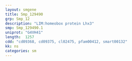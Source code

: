 ```yaml
---
layout: smgene
title: Smp_129490
grp: Smp_12
description: "LIM:homeobox protein Lhx3"
smp: Smp_129490.1
uniprot: "G4VH41"
length:  1257
cdd: "cd09368, cd09375, cl02475, pfam00412, smart00132"
kk: ns
categories: sm
---
```

